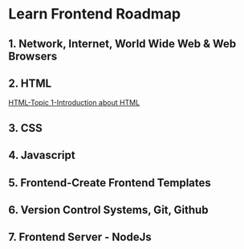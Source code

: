 # Learn Frontend Roadmap
## 1. Network, Internet, World Wide Web & Web Browsers
## 2. HTML
[HTML-Topic 1-Introduction about HTML](https://github.com/BlackEye-DucNA/Learn-frontend/blob/main/HTML-Topic%201-Introduction%20about%20HTML.md)
## 3. CSS
## 4. Javascript
## 5. Frontend-Create Frontend Templates
## 6. Version Control Systems, Git, Github
## 7. Frontend Server - NodeJs

